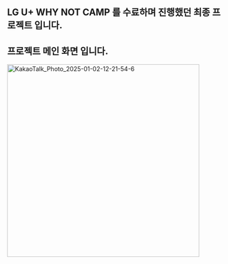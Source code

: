 ## LG U+ WHY NOT CAMP 를 수료하며 진행했던 최종 프로젝트 입니다.


## 프로젝트 메인 화면 입니다.
<img width="446" alt="KakaoTalk_Photo_2025-01-02-12-21-54-6" src="https://github.com/user-attachments/assets/c48e04c2-5e08-4996-b0ad-05b025f78b4c" />

